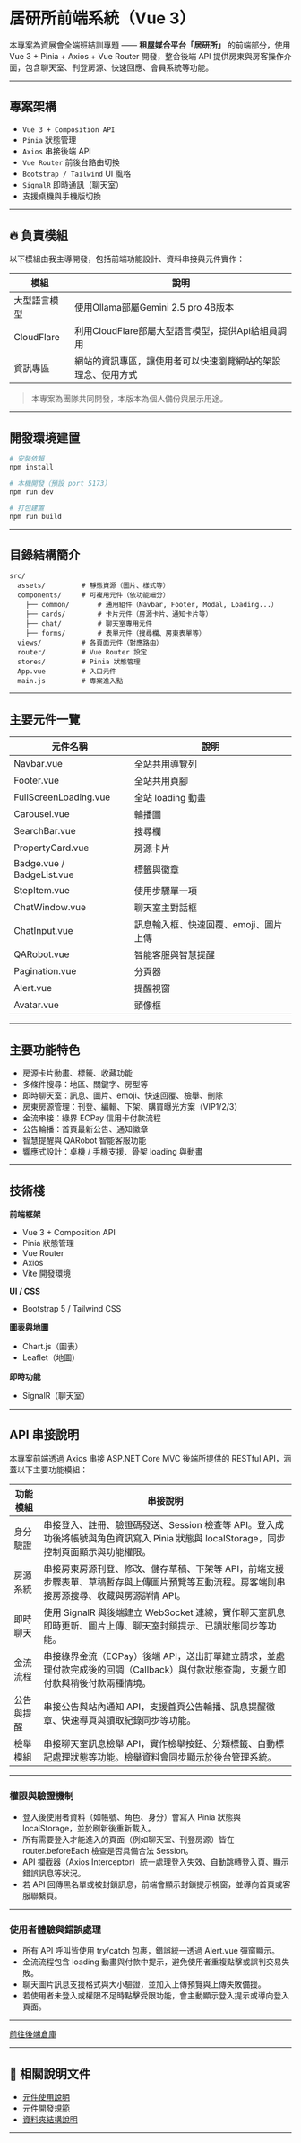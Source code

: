 # 居研所前端系統（Vue 3）

本專案為資展會全端班結訓專題 —— **租屋媒合平台「居研所」** 的前端部分，使用 Vue 3 + Pinia + Axios + Vue Router 開發，整合後端 API 提供房東與房客操作介面，包含聊天室、刊登房源、快速回應、會員系統等功能。

---

##  專案架構

- `Vue 3 + Composition API`
- `Pinia` 狀態管理
- `Axios` 串接後端 API
- `Vue Router` 前後台路由切換
- `Bootstrap / Tailwind` UI 風格
- `SignalR` 即時通訊（聊天室）
- 支援桌機與手機版切換

---

## 🔥 負責模組

以下模組由我主導開發，包括前端功能設計、資料串接與元件實作：

| 模組 | 說明 |
|------|------|
| 大型語言模型 | 使用Ollama部屬Gemini 2.5 pro 4B版本 |
| CloudFlare | 利用CloudFlare部屬大型語言模型，提供Api給組員調用 |
| 資訊專區 | 網站的資訊專區，讓使用者可以快速瀏覽網站的架設理念、使用方式 |


> 本專案為團隊共同開發，本版本為個人備份與展示用途。

---

##  開發環境建置

```bash
# 安裝依賴
npm install

# 本機開發（預設 port 5173）
npm run dev

# 打包建置
npm run build
```

---

##  目錄結構簡介

```
src/
  assets/         # 靜態資源（圖片、樣式等）
  components/     # 可複用元件（依功能細分）
    ├── common/       # 通用組件（Navbar, Footer, Modal, Loading...）
    ├── cards/        # 卡片元件（房源卡片、通知卡片等）
    ├── chat/         # 聊天室專用元件
    ├── forms/        # 表單元件（搜尋欄、房東表單等）
  views/          # 各頁面元件（對應路由）
  router/         # Vue Router 設定
  stores/         # Pinia 狀態管理
  App.vue         # 入口元件
  main.js         # 專案進入點
```

---

##  主要元件一覽

| 元件名稱 | 說明 |
|----------|------|
| Navbar.vue        | 全站共用導覽列 |
| Footer.vue        | 全站共用頁腳 |
| FullScreenLoading.vue | 全站 loading 動畫 |
| Carousel.vue      | 輪播圖 |
| SearchBar.vue     | 搜尋欄 |
| PropertyCard.vue  | 房源卡片 |
| Badge.vue / BadgeList.vue | 標籤與徽章 |
| StepItem.vue      | 使用步驟單一項 |
| ChatWindow.vue    | 聊天室主對話框 |
| ChatInput.vue     | 訊息輸入框、快速回覆、emoji、圖片上傳 |
| QARobot.vue       | 智能客服與智慧提醒 |
| Pagination.vue    | 分頁器 |
| Alert.vue         | 提醒視窗 |
| Avatar.vue        | 頭像框 |

---

##  主要功能特色

- 房源卡片動畫、標籤、收藏功能
- 多條件搜尋：地區、關鍵字、房型等
- 即時聊天室：訊息、圖片、emoji、快速回覆、檢舉、刪除
- 房東房源管理：刊登、編輯、下架、購買曝光方案（VIP1/2/3）
- 金流串接：綠界 ECPay 信用卡付款流程
- 公告輪播：首頁最新公告、通知徽章
- 智慧提醒與 QARobot 智能客服功能
- 響應式設計：桌機 / 手機支援、骨架 loading 與動畫

---

##  技術棧

**前端框架**
- Vue 3 + Composition API
- Pinia 狀態管理
- Vue Router
- Axios
- Vite 開發環境

**UI / CSS**
- Bootstrap 5 / Tailwind CSS

**圖表與地圖**
- Chart.js（圖表）
- Leaflet（地圖）

**即時功能**
- SignalR（聊天室）

---

##  API 串接說明

本專案前端透過 Axios 串接 ASP.NET Core MVC 後端所提供的 RESTful API，涵蓋以下主要功能模組：

| 功能模組 | 串接說明 |
|----------|----------|
|  身分驗證 | 串接登入、註冊、驗證碼發送、Session 檢查等 API。登入成功後將帳號與角色資訊寫入 Pinia 狀態與 localStorage，同步控制頁面顯示與功能權限。 |
|  房源系統 | 串接房東房源刊登、修改、儲存草稿、下架等 API，前端支援步驟表單、草稿暫存與上傳圖片預覽等互動流程。房客端則串接房源搜尋、收藏與房源詳情 API。 |
|  即時聊天 | 使用 SignalR 與後端建立 WebSocket 連線，實作聊天室訊息即時更新、圖片上傳、聊天室封鎖提示、已讀狀態同步等功能。 |
|  金流流程 | 串接綠界金流（ECPay）後端 API，送出訂單建立請求，並處理付款完成後的回調（Callback）與付款狀態查詢，支援立即付款與稍後付款兩種情境。 |
|  公告與提醒 | 串接公告與站內通知 API，支援首頁公告輪播、訊息提醒徽章、快速導頁與讀取紀錄同步等功能。 |
|  檢舉模組 | 串接聊天室訊息檢舉 API，實作檢舉按鈕、分類標籤、自動標記處理狀態等功能。檢舉資料會同步顯示於後台管理系統。 |

---

###  權限與驗證機制

- 登入後使用者資料（如帳號、角色、身分）會寫入 Pinia 狀態與 localStorage，並於刷新後重新載入。
- 所有需要登入才能進入的頁面（例如聊天室、刊登房源）皆在 router.beforeEach 檢查是否具備合法 Session。
- API 攔截器（Axios Interceptor）統一處理登入失效、自動跳轉登入頁、顯示錯誤訊息等狀況。
- 若 API 回傳黑名單或被封鎖訊息，前端會顯示封鎖提示視窗，並導向首頁或客服聯繫頁。

---

###  使用者體驗與錯誤處理

- 所有 API 呼叫皆使用 try/catch 包裹，錯誤統一透過 Alert.vue 彈窗顯示。
- 金流流程包含 loading 動畫與付款中提示，避免使用者重複點擊或誤判交易失敗。
- 聊天圖片訊息支援格式與大小驗證，並加入上傳預覽與上傳失敗備援。
- 若使用者未登入或權限不足時點擊受限功能，會主動顯示登入提示或導向登入頁面。

---

 [前往後端倉庫](https://github.com/aaron5ching/GeeYeangSore)

---

## 📎 相關說明文件

- [元件使用說明](src/如何使用Vue元件.md)
- [元件開發規範](src/元件開發規範.md)
- [資料夾結構說明](src/資料夾結構說明.md)

---

